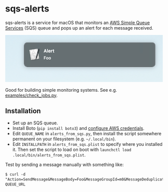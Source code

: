 # sqs-alerts

sqs-alerts is a service for macOS that monitors an [AWS Simple Queue Services](https://aws.amazon.com/sqs) (SQS) queue
and pops up an alert for each message received.

![](screenshot.png)

Good for building simple monitoring systems. See e.g.
[examples/check_jobs.py](examples/check_jobs.py).

## Installation

* Set up an SQS queue.
* Install Boto (`pip install boto3`) and [configure AWS credentials](https://boto3.amazonaws.com/v1/documentation/api/latest/guide/configuration.html).
* Edit `QUEUE_NAME` in `alerts_from_sqs.py`, then install the script
 somewhere permanent on your filesystem (e.g. `~/.local/bin`).
* Edit `INSTALLPATH` in `alerts_from_sqs.plist` to specify where you installed it.
Then set the script to load on boot with 
`launchctl load .local/bin/alerts_from_sqs.plist`.

Test by sending a message manually with something like:

```
$ curl -d "Action=SendMessage&MessageBody=Foo&MessageGroupId=m0&MessageDeduplicationId=100" QUEUE_URL
```